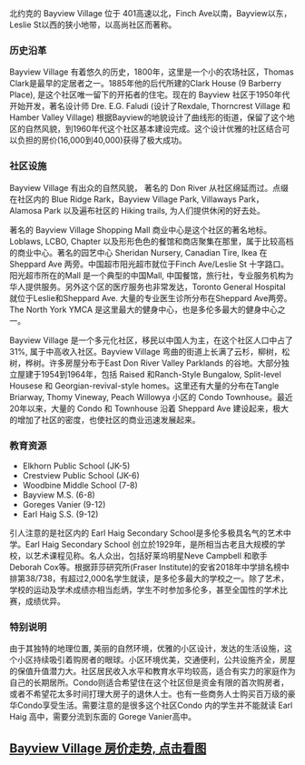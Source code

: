 北约克的 Bayview Village 位于 401高速以北，Finch Ave以南，Bayview以东，Leslie St以西的狭小地带，以高尚社区而著称。

### 历史沿革

Bayview Village 有着悠久的历史，1800年，这里是一个小的农场社区，Thomas Clark是最早的定居者之一。1885年他的后代所建的Clark House (9 Barberry Place), 是这个社区唯一留下的开拓者的住宅。现在的 Bayview 社区于1950年代开始开发，著名设计师 Dre. E.G. Faludi (设计了Rexdale, Thorncrest Village 和Hamber Valley Village) 根据Bayview的地貌设计了曲线形的街道，保留了这个地区的自然风貌，到1960年代这个社区基本建设完成。这个设计优雅的社区结合可以负担的房价(16,000到40,000)获得了极大成功。

### 社区设施

Bayview Village 有出众的自然风貌， 著名的 Don River 从社区绵延而过。点缀在社区内的 Blue Ridge Rark，Bayview Village Park, Villaways Park，Alamosa Park 以及遍布社区的 Hiking trails, 为人们提供休闲的好去处。

著名的 Bayview Village Shopping Mall  商业中心是这个社区的著名地标。Loblaws, LCBO, Chapter 以及形形色色的餐馆和商店聚集在那里，属于比较高档的商业中心。著名的园艺中心 Sheridan Nursery, Canadian Tire, Ikea 在Sheppard Ave 两旁。中国超市阳光超市就位于Finch Ave/Leslie St 十字路口。阳光超市所在的Mall 是一个典型的中国Mall, 中国餐馆，旅行社，专业服务机构为华人提供服务。另外这个区的医疗服务也非常发达，Toronto General Hospital 就位于Leslie和Sheppard Ave. 大量的专业医生诊所分布在Sheppard Ave两旁。The North York YMCA 是这里最大的健身中心，也是多伦多最大的健身中心之一。

Bayview Village 是一个多元化社区，移民以中国人为主，在这个社区人口中占了31%, 属于中高收入社区。Bayview Village 弯曲的街道上长满了云杉，柳树，松树，桦树。许多房屋分布于East Don River Valley Parklands 的谷地。大部分独立屋建于1954到1964年，包括 Raised 和Ranch-Style Bungalow, Split-level Housese 和 Georgian-revival-style homes。这里还有大量的分布在Tangle Briarway, Thomy Vineway, Peach Willowya 小区的 Condo Townhouse。最近20年以来，大量的 Condo 和 Townhouse 沿着 Sheppard Ave 建设起来，极大的增加了社区的密度，也使社区的商业迅速发展起来。

### 教育资源

- Elkhorn Public School (JK-5)
- Crestview Public School  (JK-6)
- Woodbine Middle School (7-8)
- Bayview M.S. (6-8)
- Goreges Vanier (9-12)
- Earl Haig S.S. (9-12)

引人注意的是社区内的 Earl Haig Secondary School是多伦多极具名气的艺术中学。Earl Haig Secondary School 创立於1929年，是所相当古老且大规模的学校，以艺术课程见称。名人众出，包括好莱坞明星Neve Campbell 和歌手 Deborah Cox等。根据菲莎研究所(Fraser Institute)的安省2018年中学排名榜中排第38/738，有超过2,000名学生就读，是多伦多最大的学校之一。除了艺术，学校的运动及学术成绩亦相当彪炳，学生不时参加多伦多，甚至全国性的学术比赛，成绩优异。

### 特别说明

由于其独特的地理位置, 美丽的自然环境，优雅的小区设计，发达的生活设施，这个小区持续吸引着购房者的眼球。小区环境优美，交通便利，公共设施齐全，房屋的保值升值潜力大。社区居民收入水平和教育水平均较高，适合有实力的家庭作为自己的长期居所。Condo则适合希望住在这个社区但是资金有限的首次购房者，或者不希望花太多时间打理大房子的退休人士。也有一些商务人士购买百万级的豪华Condo享受生活。需要注意的是很多这个社区Condo 内的学生并不能就读 Earl Haig 高中，需要分流到东面的 Gorege Vanier高中。

## [Bayview Village 房价走势, 点击看图](https://toronto.listing.ca/bayview-village/real-estate-price-history.htm)